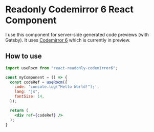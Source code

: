 # Readonly Codemirror 6 React Component

I use this component for server-side generated code previews (with Gatsby). It uses [Codemirror 6](https://codemirror.net/6/) which is currently in preview.

## How to use

```jsx
import useRocm from "react-readonly-codemirror6";

const myComponent = () => {
  const codeRef = useRocm({
    code: 'console.log("Hello World!");',
    lang: "js",
    fontSize: 14,
  });

  return (
    <div ref={codeRef} />
  );
}
```
